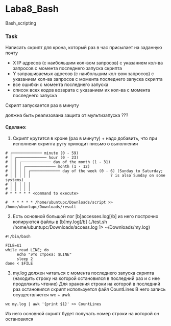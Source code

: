 # Laba8_Bash
Bash_scripting

### Task

Написать скрипт для крона, который раз в час присылает на заданную почту
- X IP адресов (с наибольшим кол-вом запросов) с указанием кол-ва запросов c момента последнего запуска скрипта
- Y запрашиваемых адресов (с наибольшим кол-вом запросов) с указанием кол-ва запросов c момента последнего запуска скрипта
- все ошибки c момента последнего запуска
- список всех кодов возврата с указанием их кол-ва с момента последнего запуска


Скрипт запускается раз в минуту


должна быть реализована защита от мультизапуска ??? 


#### Сделано: 

1. Скрипт крутится в кроне (раз в минуту) + надо добавить, что при исполнеии скрипта руту приходит письмо о выполнении
~~~
# ┌───────────── minute (0 - 59)
# │ ┌───────────── hour (0 - 23)
# │ │ ┌───────────── day of the month (1 - 31)
# │ │ │ ┌───────────── month (1 - 12)
# │ │ │ │ ┌───────────── day of the week (0 - 6) (Sunday to Saturday;
# │ │ │ │ │                                   7 is also Sunday on some systems)
# │ │ │ │ │
# │ │ │ │ │
# * * * * * <command to execute>

#  * * * * * /home/ubuntupc/Downloads/script >> /home/ubuntupc/Downloads/result

~~~

2. Есть основной большой лог [b]accesses.log[/b] из него построчно копируются файлы в [b]my.log[/b] (./test.sh /home/ubuntupc/Downloads/access.log 1> ~/Downloads/my.log)
~~~
#!/bin/bash

FILE=$1
while read LINE; do
     echo "Это строка: $LINE"
     sleep 2
done < $FILE
~~~

3. my.log должен читаться с момента последнего запуска скрипта (находить строку на которой остановился в последний раз и с нее продолжить чтение)
Для хранения строки на которой в последний раз остановился скрипт используется файл CountLines 
В него запись осуществляется wc + awk 
~~~
wc my.log | awk '{print $1}' >> CountLines
~~~
Из него основной скрипт будет получать номер строки на которой он остановился 
